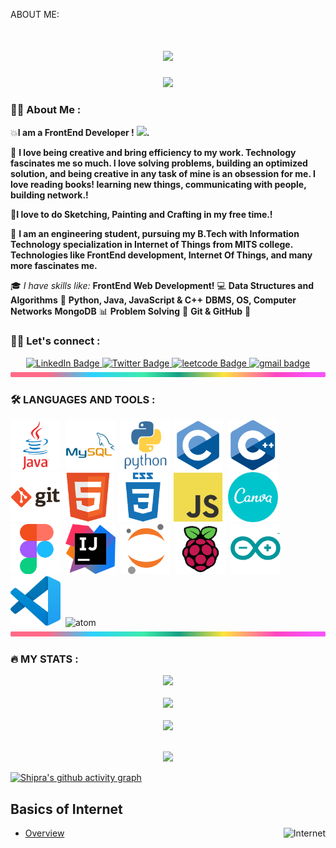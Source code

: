  ABOUT ME:
 <h1 align= "center">
   <img src="https://readme-typing-svg.demolab.com?font=Major+Mono+Display&size=50&pause=10000&color=7BF7ED&center=true&vCenter=true&width=550&height=100&lines=I'm+Shipra!">
</h1>

<div id="header" align="center">
  <img src= "https://media2.giphy.com/media/hiJ9ypGI5tIKdwKoK2/giphy.gif?cid=ecf05e47oxrj7uslzf4a5r54s52pzfdqwn0gnpkjivv5silj&rid=giphy.gif&ct=s" width="300"/>
</div>



### :man_technologist: About Me :

💥**I am a FrontEnd Developer !** <img src="https://media.giphy.com/media/WUlplcMpOCEmTGBtBW/giphy.gif" width="30">**.**

🚀 **I love being creative and bring efficiency to my work. Technology fascinates me so much. I love solving problems, building an optimized solution, and being creative in any task of mine is an obsession for me. I love reading books! learning new things, communicating with people, building network.!**

🎨**I love to do Sketching, Painting and Crafting in my free time.!**

👀 **I am an engineering student, pursuing my B.Tech with Information Technology specialization in Internet of Things from MITS college. Technologies like FrontEnd development, Internet Of Things, and many more fascinates me.**

🎓 *I have skills like:* 
**FrontEnd Web Development!** 💻
**Data Structures and Algorithms** 📅
**Python, Java, JavaScript & C++** 
**DBMS, OS, Computer Networks**
**MongoDB** 📊
**Problem Solving** 🧠
**Git & GitHub** 🤖

### :man_technologist: Let's connect :
<div id="badges" align = "center">
  <a href="https://www.linkedin.com/in/shipra-kushwaha-525061196/">
    <img src="https://img.shields.io/badge/LinkedIn-blue?style=for-the-badge&logo=linkedin&logoColor=white" alt="LinkedIn Badge"/>
  </a>
  <a href="https://twitter.com/Shipkush">
    <img src="https://img.shields.io/badge/Twitter-blue?style=for-the-badge&logo=twitter&logoColor=white" alt="Twitter Badge"/>
  </a>
  
  <a href="https://leetcode.com/shiprakush/">
    <img src="https://img.shields.io/badge/leetcode-grey?style=for-the-badge&logo=leetcode&logoColor=yellow" alt="leetcode Badge"/>
 </a>
 <a href="mailto: shipraiitian@gmail.com">
  <img src="https://img.shields.io/badge/Gmail-red?style=for-the-badge&logo=gmail&logoColor=white" alt="gmail badge"/>
 </a>
</div>
 
<img src="https://github.com/ArshErgon/ArshErgon/blob/main/assets/header/lineBar.png" width="100%" height="8px"/>

### :hammer_and_wrench: LANGUAGES AND TOOLS :
<div>
  <img src="https://github.com/devicons/devicon/blob/master/icons/java/java-original-wordmark.svg" title="Java" alt="Java" width="80" height="80"/>&nbsp;
  <img src="https://github.com/devicons/devicon/blob/master/icons/mysql/mysql-original-wordmark.svg" title="MySQL"  alt="MySQL" width="80" height="80"/>&nbsp;
  <img src="https://github.com/devicons/devicon/blob/master/icons/python/python-original-wordmark.svg" title="Python" **alt="Python" width="80" height="80"/>
  <img src="https://github.com/devicons/devicon/blob/master/icons/c/c-original.svg" title="C" alt="C" width="80" height="80"/>&nbsp;
  <img src="https://raw.githubusercontent.com/devicons/devicon/1119b9f84c0290e0f0b38982099a2bd027a48bf1/icons/cplusplus/cplusplus-original.svg" title="C++" alt="C++" width="80" height="80"/>&nbsp; 
  <img src="https://github.com/devicons/devicon/blob/master/icons/git/git-original-wordmark.svg" title="Git" **alt="Git" width="80" height="80"/>
  <img src="https://github.com/devicons/devicon/blob/master/icons/html5/html5-original.svg" title="HTML5" alt="HTML" width="80" height="80"/>&nbsp;
  <img src="https://github.com/devicons/devicon/blob/master/icons/css3/css3-plain-wordmark.svg"  title="CSS3" alt="CSS" width="80" height="80"/>&nbsp;
  <img src="https://github.com/devicons/devicon/blob/master/icons/javascript/javascript-original.svg" title="JavaScript" alt="JavaScript" width="80" height="80"/>&nbsp;
  <img src="https://github.com/devicons/devicon/blob/master/icons/canva/canva-original.svg" title="Canva" alt="Canva" width="80" height="80"/>&nbsp;
  <img src="https://github.com/devicons/devicon/blob/master/icons/figma/figma-original.svg" title="figma" alt="Figma" width="80" height="80"/>&nbsp;
  <img src="https://github.com/devicons/devicon/blob/master/icons/intellij/intellij-original.svg" title="Intellij" alt="Intellij" width="80" height="80"/>&nbsp;
  <img src="https://raw.githubusercontent.com/devicons/devicon/1119b9f84c0290e0f0b38982099a2bd027a48bf1/icons/jupyter/jupyter-original.svg" title="jupyter" alt="Jupyter" width="80" height="80"/>&nbsp;
  <img src="https://raw.githubusercontent.com/devicons/devicon/1119b9f84c0290e0f0b38982099a2bd027a48bf1/icons/raspberrypi/raspberrypi-original.svg" title="Raspberry pi" alt="Raspberry-pi" width="80" height="80"/>&nbsp;
  <img src="https://raw.githubusercontent.com/devicons/devicon/1119b9f84c0290e0f0b38982099a2bd027a48bf1/icons/arduino/arduino-original.svg" title="Arduino" alt="Arduino" width="80" height="80"/>&nbsp;
  <img src="https://raw.githubusercontent.com/devicons/devicon/1119b9f84c0290e0f0b38982099a2bd027a48bf1/icons/vscode/vscode-original.svg" title="vscode" alt="VScode " width="80" height="80"/>&nbsp;
   <img src="https://upload.wikimedia.org/wikipedia/commons/e/e2/Atom_1.0_icon.png" title="atom" alt="atom" width="80" height="80"/>&nbsp;
</div>

<img src="https://github.com/ArshErgon/ArshErgon/blob/main/assets/header/lineBar.png" width="100%" height="8px"/>

### :fire: MY STATS :

<div align="center">
<img width="500px" src="https://github-readme-stats.vercel.app/api/top-langs/?username=Shipkush&layout=compact&theme=radical&custom_title=Languages"/>
</div>
<br>

<div align="center">
<img width="500px" src="https://github-readme-stats.vercel.app/api?username=Shipkush&theme=radical"/>
</div>
<br>
                   
<div align="center">
<img width="500px" src="https://github-readme-streak-stats.herokuapp.com?user=Shipkush&theme=radical"/>
</div>
<br>

<p align="center">
  <img src="https://capsule-render.vercel.app/api?type=waving&color=gradient&height=150&width=100%&section=footer"/>
</p>

[![Shipra's github activity graph](https://github-readme-activity-graph.cyclic.app/graph?username=Shipkush&theme=merko)](https://github.com/Shipkush/github-readme-activity-graph) 

## Basics of Internet

<img align="right" src="(https://cdn.icon-icons.com/icons2/3525/PNG/512/web_online_internet_global_earth_world_globe_icon_221254.png)" height="60" alt="Internet"> 
          
- [Overview]()



